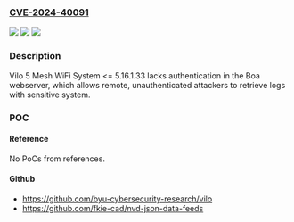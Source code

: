 ### [CVE-2024-40091](https://cve.mitre.org/cgi-bin/cvename.cgi?name=CVE-2024-40091)
![](https://img.shields.io/static/v1?label=Product&message=n%2Fa&color=blue)
![](https://img.shields.io/static/v1?label=Version&message=n%2Fa&color=blue)
![](https://img.shields.io/static/v1?label=Vulnerability&message=n%2Fa&color=brighgreen)

### Description

Vilo 5 Mesh WiFi System <= 5.16.1.33 lacks authentication in the Boa webserver, which allows remote, unauthenticated attackers to retrieve logs with sensitive system.

### POC

#### Reference
No PoCs from references.

#### Github
- https://github.com/byu-cybersecurity-research/vilo
- https://github.com/fkie-cad/nvd-json-data-feeds

